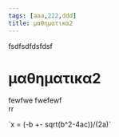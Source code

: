 ```yaml
---
tags: [aaa,222,ddd]
title: μαθηματικα2
---
```




fsdfsdfdsfdsf




# μαθηματικα2
fewfwe
fwefewf  
rr   

   
\`x = (-b +- sqrt(b^2-4ac))/(2a)\`
	 
	 
